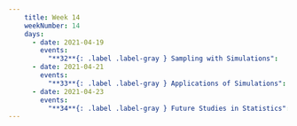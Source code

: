 ```yaml
---
    title: Week 14
    weekNumber: 14
    days:
      - date: 2021-04-19
        events:
          "**32**{: .label .label-gray } Sampling with Simulations":
      - date: 2021-04-21
        events:
          "**33**{: .label .label-gray } Applications of Simulations":
      - date: 2021-04-23
        events:
          "**34**{: .label .label-gray } Future Studies in Statistics":
---
```

